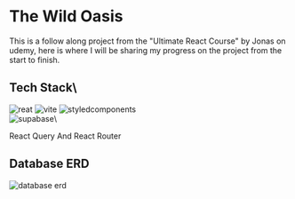 
# The Wild Oasis

This is a follow along project from the "Ultimate React Course" by Jonas on udemy, here is where I will be sharing my progress on the project from the start to finish.




## Tech Stack\

![reat](https://skillicons.dev/icons?i=react)
![vite](https://skillicons.dev/icons?i=vite) 
![styledcomponents](https://skillicons.dev/icons?i=styledcomponents)\
![supabase](https://skillicons.dev/icons?i=supabase)\

React Query And
React Router

## Database ERD
![database erd](https://i.imgur.com/xAc1WWt.png) 
